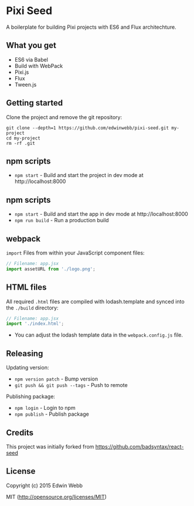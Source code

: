 # Pixi Seed

A boilerplate for building Pixi projects with ES6 and Flux architechture.

## What you get
- ES6 via Babel
- Build with WebPack
- Pixi.js
- Flux
- Tween.js

## Getting started

Clone the project and remove the git repository:

```
git clone --depth=1 https://github.com/edwinwebb/pixi-seed.git my-project
cd my-project
rm -rf .git
```

## npm scripts

* `npm start` - Build and start the project in dev mode at http://localhost:8000


## npm scripts

* `npm start` - Build and start the app in dev mode at http://localhost:8000
* `npm run build` - Run a production build


## webpack

`import` Files from within your JavaScript component files:

```js
// Filename: app.jsx
import assetURL from './logo.png';
```

## HTML files

All required `.html` files are compiled with lodash.template and synced into the `./build` directory:

```js
// Filename: app.jsx
import './index.html';
```

* You can adjust the lodash template data in the `webpack.config.js` file.

## Releasing

Updating version:

* `npm version patch` - Bump version
* `git push && git push --tags` - Push to remote

Publishing package:

* `npm login` - Login to npm
* `npm publish` - Publish package

## Credits

This project was initially forked from https://github.com/badsyntax/react-seed

## License

Copyright (c) 2015 Edwin Webb

MIT (http://opensource.org/licenses/MIT)
